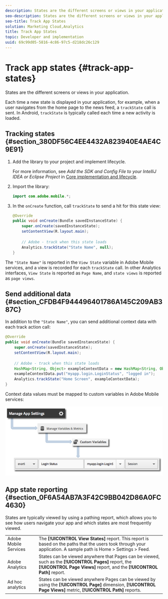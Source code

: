 ```yaml
---
description: States are the different screens or views in your application.
seo-description: States are the different screens or views in your application.
seo-title: Track App States
solution: Marketing Cloud,Analytics
title: Track App States
topic: Developer and implementation
uuid: 69c99d05-5816-4c86-97c5-d218dc26c129
---
```


# Track app states {#track-app-states}

States are the different screens or views in your application.

Each time a new state is displayed in your application, for example, when a user navigates from the home page to the news feed, a `trackState` call is sent. In Android, `trackState` is typically called each time a new activity is loaded.

## Tracking states {#section_380DF56C4EE4432A823940E4AE4C9E91}

1. Add the library to your project and implement lifecycle.

   For more information, see *Add the SDK and Config File to your IntelliJ IDEA or Eclipse Project* in [Core implementation and lifecycle](/help/android/getting-started/dev-qs.md).
 
1. Import the library: 

   ```java
   import com.adobe.mobile.*;
   ```

1. In the `onCreate` function, call `trackState` to send a hit for this state view: 

   ```java
   @Override 
   public void onCreate(Bundle savedInstanceState) { 
       super.onCreate(savedInstanceState); 
       setContentView(R.layout.main); 

       // Adobe - track when this state loads 
       Analytics.trackState("State Name", null); 
   }
   ```

The `"State Name"` is reported in the `View State` variable in Adobe Mobile services, and a view is recorded for each `trackState` call. In other Analytics interfaces, `View State` is reported as `Page Name`, and `state views` is reported as `page views`.

## Send additional data {#section_CFDB4F944496401786A145C209AB387C}

In addition to the `"State Name"`, you can send additional context data with each track action call:

```java
@Override 
public void onCreate(Bundle savedInstanceState) { 
    super.onCreate(savedInstanceState); 
    setContentView(R.layout.main); 
  
    // Adobe - track when this state loads 
    HashMap<String, Object> exampleContextData = new HashMap<String, Object>(); 
    exampleContextData.put("myapp.login.LoginStatus", "logged in"); 
    Analytics.trackState("Home Screen", exampleContextData); 
}
```

Context data values must be mapped to custom variables in Adobe Mobile services: 

![](assets/map-variable-context-state.png)

## App state reporting {#section_0F6A54AB7A3F42C9BB042D86A0FC4630}

States are typically viewed by using a pathing report, which allows you to see how users navigate your app and which states are most frequently viewed.

| | |
|--- |--- |
|Adobe Mobile Services | The **[!UICONTROL View States]** report. This report is based on the paths that the users took through your application. A sample path is  Home  >  Settings  > Feed. |
|Adobe Analytics|States can be viewed anywhere that Pages can be viewed, such as the **[!UICONTROL Pages]** report, the **[!UICONTROL Page Views]** report, and the **[!UICONTROL Path]** report. |
|Ad hoc analytics|States can be viewed anywhere Pages can be viewed by using the **[!UICONTROL Page]** dimension, **[!UICONTROL Page Views]** metric, **[!UICONTROL Path]** reports. |


